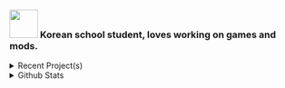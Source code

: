 ### <img src = "mindy2.png" width="50" height="50"> Korean school student, loves working on games and mods.

<details>
  <summary>Recent Project(s)</summary>
  
  [![Readme Card](https://github-readme-stats.vercel.app/api/pin/?username=AvantTeam&repo=MochiRun)](https://github.com/AvantTeam/MochiRun)
  [![Readme Card](https://github-readme-stats.vercel.app/api/pin/?username=sk7725&repo=Platonico)](https://github.com/sk7725/Platonico)
</details>

<details>
  <summary>Github Stats</summary>
  
  ![Github Stats](https://github-readme-stats-sk.vercel.app/api?username=sk7725&count_private=true&show_icons=true&include_all_commits=true&hide_border=true&count_private=true&theme=gotham&title_color=ffaaff&text_color=77ddff)
  ![Top Languages](https://github-readme-stats-sk.vercel.app/api/top-langs/?username=sk7725&show_icons=true&include_all_commits=true&hide_border=true&count_private=true&theme=gotham&langs_count=4&layout=compact&title_color=ffaaff&text_color=77ddff)
  [![trophy](https://github-profile-trophy.vercel.app/?username=sk7725&no-frame=true&no-bg=true&rank=SECRET,SSS,SS,S,AAA,AA,A,B,C)](https://github.com/ryo-ma/github-profile-trophy)
</details>
